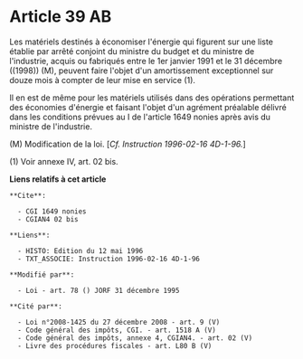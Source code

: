# Article 39 AB

Les matériels destinés à économiser l'énergie qui figurent sur une liste établie par arrêté conjoint du ministre du budget et
du ministre de l'industrie, acquis ou fabriqués entre le 1er janvier 1991 et le 31 décembre ((1998)) (M), peuvent faire
l'objet d'un amortissement exceptionnel sur douze mois à compter de leur mise en service (1).

Il en est de même pour les matériels utilisés dans des opérations permettant des économies d'énergie et faisant l'objet d'un
agrément préalable délivré dans les conditions prévues au I de l'article 1649 nonies après avis du ministre de l'industrie.

(M) Modification de la loi. [*Cf. Instruction 1996-02-16 4D-1-96.*]

(1) Voir annexe IV, art. 02 bis.

**Liens relatifs à cet article**

	**Cite**:

	  - CGI 1649 nonies
	  - CGIAN4 02 bis

	**Liens**:

	  - HISTO: Edition du 12 mai 1996
	  - TXT_ASSOCIE: Instruction 1996-02-16 4D-1-96

	**Modifié par**:

	  - Loi - art. 78 () JORF 31 décembre 1995

	**Cité par**:

	  - Loi n°2008-1425 du 27 décembre 2008 - art. 9 (V)
	  - Code général des impôts, CGI. - art. 1518 A (V)
	  - Code général des impôts, annexe 4, CGIAN4. - art. 02 (V)
	  - Livre des procédures fiscales - art. L80 B (V)
